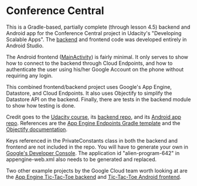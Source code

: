 # Conference Central

This is a Gradle-based, partially complete (through lesson 4.5) backend and Android app for the Conference Central project in Udacity's "Developing Scalable Apps".
The [backend](https://github.com/boes-matt/conference-central/tree/master/backend/src/main/java/com/boes/nebulous/backend) and frontend code was developed entirely in Android Studio. 

The Android frontend ([MainActivity](https://github.com/boes-matt/conference-central/blob/master/app/src/main/java/com/boes/nebulous/MainActivity.java)) is fairly minimal.  It only serves to show how to connect to the backend through Cloud Endpoints,
and how to authenticate the user using his/her Google Account on the phone without requiring any login.

This combined frontend/backend project uses Google's App Engine, Datastore, and Cloud Endpoints.
It also uses Objectify to simplify the Datastore API on the backend.  Finally, there are tests in the backend module to show how testing is done.

Credit goes to the [Udacity course](https://www.udacity.com/course/ud859), its [backend repo](https://github.com/udacity/ud859), and its [Android app repo](https://github.com/udacity/conference-central-android-app).
References are the [App Engine Endpoints Gradle template](https://github.com/GoogleCloudPlatform/gradle-appengine-templates/tree/master/HelloEndpoints) and the [Objectify documentation](https://code.google.com/p/objectify-appengine/wiki/Concepts).

Keys referenced in the PrivateConstants class in both the backend and frontend are not included in the repo.  You will have to generate your own in [Google's Developer Console](console.developers.google.com).  The application id "alien-program-642" in appengine-web.xml also needs to be generated and replaced.

Two other example projects by the Google Cloud team worth looking at are the [App Engine Tic-Tac-Toe backend](https://github.com/GoogleCloudPlatform/appengine-endpoints-tictactoe-java) and [Tic-Tac-Toe Android frontend](https://github.com/GoogleCloudPlatform/appengine-endpoints-tictactoe-android).